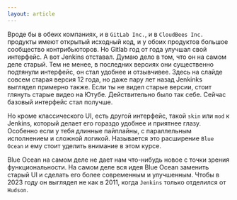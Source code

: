 ```yaml
---
layout: article
---
```

Вроде бы в обеих компаниях, и в `GitLab Inc.`, и в `CloudBees Inc.` продукты имеют открытый исходный код, и у обоих продуктов большое сообщество контрибьюторов. Но Gitlab год от года улучшал свой интерфейс. А вот Jenkins отставал. Думаю дело в том, что он на самом деле старый. Тем не менее, в последних версиях они существенно подтянули интерфейс, он стал удобнее и отзывчивее. Здесь на слайде совсем старая версия 12 года, но даже пару лет назад Jenkinks выглядел примерно также. Если ты не видел старые версии, стоит глянуть старые видео на Ютубе. Действительно было так себе. Сейчас базовый интерфейс стал получше.

Но кроме классического UI, есть другой интерфейс, такой `skin` или `mod` к Jenkins, который делает его гораздо удобнее и приятнее глазу. Особенно если у тебя длинные пайплайны, с параллельным исполнением и сложной логикой. Называется это расширение `Blue Ocean` и ему стоит уделить внимание в этом курсе.

Blue Ocean на самом деле не дает нам что-нибудь новое с точки зрения функциональности. На самом деле вся идея Blue Ocean заменить старый UI и сделать его более современным и улучшенным. Чтобы в 2023 году он выглядел не как в 2011, когда `Jenkins` только отделился от `Hudson`.
